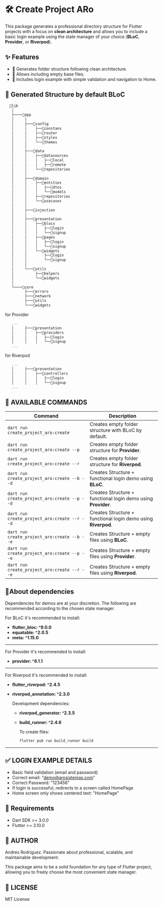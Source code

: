 # 🛠️ Create Project ARo

This package generates a professional directory structure for Flutter projects with a focus on **clean architecture** and allows you to include a basic login example using the state manager of your choice (**BLoC**, **Provider**, or **Riverpod**).

## ✨ Features

- 📁 Generates folder structure following clean architecture.
- 🧱 Allows including empty base files.
- 🔐 Includes login example with simple validation and navigation to Home.

## 🧩 Generated Structure by default BLoC

```dart
  📁lib
   │
   ├────📁app
   │     │
   │     ├───📁config
   │     │    ├──📁constans
   │     │    ├──📁router
   │     │    ├──📁styles
   │     │    └──📁themes
   │     │
   │     ├───📁data
   │     │    ├──📁datasources
   │     │    │   ├──📁local
   │     │    │   ├──📁remote
   │     │    └──📁repositories
   │     │
   │     ├───📁domain
   │     │    ├──📁entities
   │     │    │   ├──📁dtos
   │     │    │   └──📁models
   │     │    ├──📁repositories
   │     │    └──📁usecases
   │     │
   │     ├───📁injection
   │     │
   │     ├───📁presentation
   │     │    ├──📁blocs
   │     │    │   ├──📁login
   │     │    │   └──📁signup
   │     │    ├──📁pages
   │     │    │   ├──📁login
   │     │    │   └──📁signup
   │     │    └──📁widgets
   │     │        ├──📁login
   │     │        └──📁signup
   │     │
   │     └───📁utils
   │          ├──📁helpers
   │          └──📁widgets
   │  
   └────📁core
         ├───📁errors
         ├───📁network
         ├───📁utils
         └───📁widgets
```
for Provider
```dart
   ...
   │     ├───📁presentation
   │     │    ├──📁providers
   │     │    │   ├──📁login
   │     │    │   └──📁signup
   ...
```

for Riverpod
```dart
   ...
   │     ├───📁presentation
   │     │    ├──📁controllers
   │     │    │   ├──📁login
   │     │    │   └──📁signup
   ...
```

## 🧩 AVAILABLE COMMANDS


| Command                             | Description                                                  |
| ---------------------------------   | ------------------------------------------------------------ |
| `dart run create_project_aro:create`           | Creates empty folder structure with BLoC by default.         |
| `dart run create_project_aro:create --p`       | Creates empty folder structure for **Provider**.              |
| `dart run create_project_aro:create --r`       | Creates empty folder structure for **Riverpod**.              |
| `dart run create_project_aro:create --b --d`   | Creates Structure + functional login demo using **BLoC**.     |
| `dart run create_project_aro:create --p --d`   | Creates Structure + functional login demo using **Provider**. |
| `dart run create_project_aro:create --r --d`   | Creates Structure + functional login demo using **Riverpod**. |
| `dart run create_project_aro:create --b --e`   | Creates Structure + empty files using **BLoC**.               |
| `dart run create_project_aro:create --p --e`   | Creates Structure + empty files using **Provider**.           |
| `dart run create_project_aro:create --r --e`   | Creates Structure + empty files using **Riverpod**.           |

## 🧩About dependencies

Dependencies for demos are at your discretion. The following are recommended according to the chosen state manager.

For BLoC it's recommended to install:

- **flutter_bloc: ^9.0.0**
- **equatable: ^2.0.5**
- **meta: ^1.15.0**
--------------------------
For Provider it's recommended to install:
- **provider: ^6.1.1** 
--------------------------
For Riverpod it's recommended to install:
- **flutter_riverpod: ^2.4.5**
- **riverpod_annotation: ^2.3.0**

  Development dependencies:
  - **riverpod_generator: ^2.3.5**
  - **build_runner: ^2.4.6**

    To create files:
    ```dart
    flutter pub run build_runner build
    ```
--------------------------

## ✅ LOGIN EXAMPLE DETAILS

- Basic field validation (email and password)
- Correct email: "demo@arosistemas.com"
- Correct Password: "123456"
- If login is successful, redirects to a screen called HomePage
- Home screen only shows centered text: "HomePage"

## 🔧 Requirements

- Dart SDK >= 3.0.0
- Flutter >= 3.10.0

## 🧙 AUTHOR

Andres Rodriguez.
Passionate about professional, scalable, and maintainable development.

This package aims to be a solid foundation for any type of Flutter project, allowing you to freely choose the most convenient state manager.

## 📄 LICENSE

MIT License
